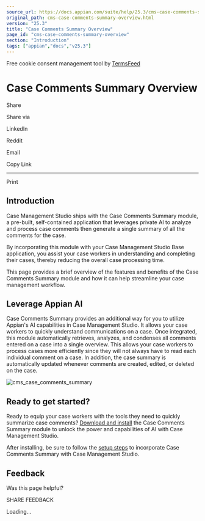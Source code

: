 ```yaml
---
source_url: https://docs.appian.com/suite/help/25.3/cms-case-comments-summary-overview.html
original_path: cms-case-comments-summary-overview.html
version: "25.3"
title: "Case Comments Summary Overview"
page_id: "cms-case-comments-summary-overview"
section: "Introduction"
tags: ["appian","docs","v25.3"]
---
```



Free cookie consent management tool by [TermsFeed](https://www.termsfeed.com/)

# Case Comments Summary Overview

Share

Share via

LinkedIn

Reddit

Email

Copy Link

* * *

Print

## Introduction

Case Management Studio ships with the Case Comments Summary module, a pre-built, self-contained application that leverages private AI to analyze and process case comments then generate a single summary of all the comments for the case.

By incorporating this module with your Case Management Studio Base application, you assist your case workers in understanding and completing their cases, thereby reducing the overall case processing time.

This page provides a brief overview of the features and benefits of the Case Comments Summary module and how it can help streamline your case management workflow.

## Leverage Appian AI

Case Comments Summary provides an additional way for you to utilize Appian's AI capabilities in Case Management Studio. It allows your case workers to quickly understand communications on a case. Once integrated, this module automatically retrieves, analyzes, and condenses all comments entered on a case into a single overview. This allows your case workers to process cases more efficiently since they will not always have to read each individual comment on a case. In addition, the case summary is automatically updated whenever comments are created, edited, or deleted on the case.

![cms_case_comments_summary](images/cms_case_comments_summary.png)

## Ready to get started?

Ready to equip your case workers with the tools they need to quickly summarize case comments? [Download and install](install-case-comments-summary.html) the Case Comments Summary module to unlock the power and capabilities of AI with Case Management Studio.

After installing, be sure to follow the [setup steps](setup-case-comments-summary.html) to incorporate Case Comments Summary with Case Management Studio.

## Feedback

Was this page helpful?

SHARE FEEDBACK

Loading...